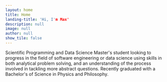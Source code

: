 ```yaml
---
layout: home
title: Home
landing-title: 'Hi, I'm Max'
description: null
image: null
author: null
show_tile: false
---
```


Scientific Programming and Data Science Master's student looking to progress in the field of software engineering or data science using skills in both analytical problem solving, and an understanding of the process involved in tackling more abstract questions. Recently graduated with a Bachelor's of Science in Physics and Philosophy.
